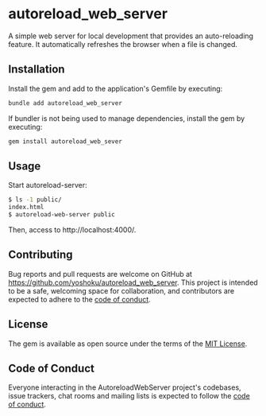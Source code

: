 # autoreload_web_server

A simple web server for local development that provides an auto-reloading feature. It automatically refreshes the browser when a file is changed.

## Installation

Install the gem and add to the application's Gemfile by executing:

```bash
bundle add autoreload_web_server
```

If bundler is not being used to manage dependencies, install the gem by executing:

```bash
gem install autoreload_web_sever
```

## Usage

Start autoreload-server:

```sh
$ ls -1 public/
index.html
$ autoreload-web-server public
```

Then, access to http://localhost:4000/.

## Contributing

Bug reports and pull requests are welcome on GitHub at https://github.com/yoshoku/autoreload_web_server.
This project is intended to be a safe, welcoming space for collaboration, and contributors are expected to adhere to the [code of conduct](https://github.com/yoshoku/autoreload_web_server/blob/main/CODE_OF_CONDUCT.md).

## License

The gem is available as open source under the terms of the [MIT License](https://opensource.org/licenses/MIT).

## Code of Conduct

Everyone interacting in the AutoreloadWebServer project's codebases, issue trackers, chat rooms and mailing lists is expected to follow the [code of conduct](https://github.com/yoshoku/autoreload_web_server/blob/main/CODE_OF_CONDUCT.md).
